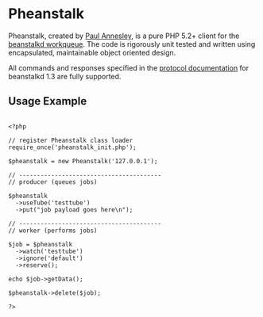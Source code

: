 Pheanstalk
==========

Pheanstalk, created by [Paul Annesley][1], is a pure PHP 5.2+ client for the [beanstalkd workqueue][2].  The code is rigorously unit tested and written using encapsulated, maintainable object oriented design.

All commands and responses specified in the [protocol documentation][3] for beanstalkd 1.3 are fully supported.

  [1]: http://paul.annesley.cc/
  [2]: http://xph.us/software/beanstalkd/
  [3]: http://github.com/kr/beanstalkd/tree/v1.3/doc/protocol.txt?raw=true

Usage Example
-------------

<pre><code class="php">
&lt;?php

// register Pheanstalk class loader
require_once('pheanstalk_init.php');

$pheanstalk = new Pheanstalk('127.0.0.1');

// ----------------------------------------
// producer (queues jobs)

$pheanstalk
  ->useTube('testtube')
  ->put("job payload goes here\n");

// ----------------------------------------
// worker (performs jobs)

$job = $pheanstalk
  ->watch('testtube')
  ->ignore('default')
  ->reserve();

echo $job->getData();

$pheanstalk->delete($job);

?&gt;
</code></pre>
